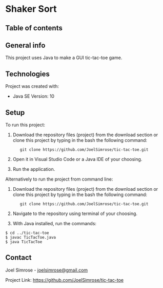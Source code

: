 # Shaker Sort

## Table of contents

## General info
This project uses Java to make a GUI tic-tac-toe game.   

## Technologies
Project was created with: 
* Java SE Version: 10

## Setup
To run this project:

1. Download the repository files (project) from the download section or clone this project by typing in the bash the following command:

          git clone https://github.com/JoelSimrose/tic-tac-toe.git
  
2. Open it in Visual Studio Code or a Java IDE of your choosing.

3. Run the application.

Alternatively to run the project from command line:

1. Download the repository files (project) from the download section or clone this project by typing in the bash the following command:

          git clone https://github.com/JoelSimrose/tic-tac-toe.git

2. Navigate to the repository using terminal of your choosing.

3. With Java installed, run the commands: 
```
$ cd ../tic-tac-toe
$ javac TicTacToe.java
$ java TicTacToe
```
## Contact

Joel Simrose - joelsimrose@gmail.com

Project Link: https://github.com/JoelSimrose/tic-tac-toe


```

